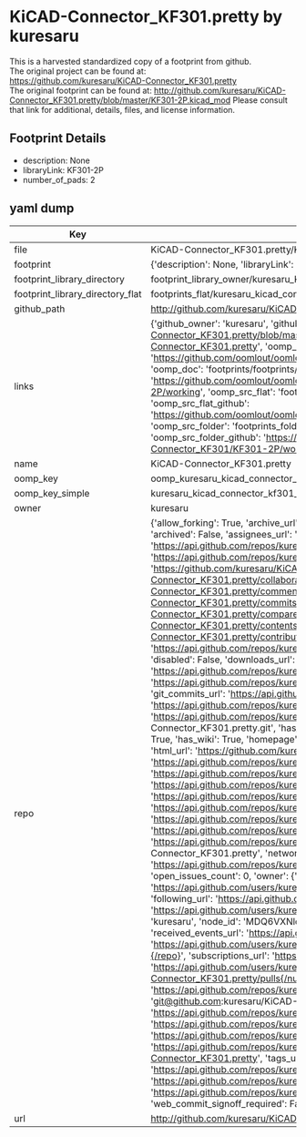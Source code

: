 # KiCAD-Connector_KF301.pretty by kuresaru  
This is a harvested standardized copy of a footprint from github.  
The original project can be found at:  
https://github.com/kuresaru/KiCAD-Connector_KF301.pretty  
The original footprint can be found at:
http://github.com/kuresaru/KiCAD-Connector_KF301.pretty/blob/master/KF301-2P.kicad_mod
Please consult that link for additional, details, files, and license information.  
## Footprint Details
* description: None  
* libraryLink: KF301-2P  
* number_of_pads: 2  
## yaml dump  
| Key | Value |  
| --- | --- |  
| file | KiCAD-Connector_KF301.pretty/KF301-2P.kicad_mod |  
| footprint | {'description': None, 'libraryLink': 'KF301-2P', 'number_of_pads': 2} |  
| footprint_library_directory | footprint_library_owner/kuresaru_KiCAD-Connector_KF301.pretty |  
| footprint_library_directory_flat | footprints_flat/kuresaru_kicad_connector_kf301_kf301_2p/working |  
| github_path | http://github.com/kuresaru/KiCAD-Connector_KF301.pretty/blob/master/KF301-2P.kicad_mod |  
| links | {'github_owner': 'kuresaru', 'github_repo_name': 'KiCAD-Connector_KF301.pretty', 'github_src': 'http://github.com/kuresaru/KiCAD-Connector_KF301.pretty/blob/master/KF301-2P.kicad_mod', 'github_src_repo': 'https://github.com/kuresaru/KiCAD-Connector_KF301.pretty', 'oomp_bot': 'footprints/kuresaru_kicad_connector_kf301_kf301_2p/working', 'oomp_bot_github': 'https://github.com/oomlout/oomlout_oomp_footprint_bot/tree/main/footprints/kuresaru_kicad_connector_kf301_kf301_2p/working', 'oomp_doc': 'footprints/footprints/kuresaru/KiCAD-Connector_KF301/KF301-2P/working/', 'oomp_doc_github': 'https://github.com/oomlout/oomlout_oomp_footprint_doc/tree/main/footprints/footprints/kuresaru/KiCAD-Connector_KF301/KF301-2P/working', 'oomp_src_flat': 'footprints_flat/footprints_flat/kuresaru_kicad_connector_kf301_kf301_2p/working', 'oomp_src_flat_github': 'https://github.com/oomlout/oomlout_oomp_footprint_src/tree/main/footprints_flat/kuresaru_kicad_connector_kf301_kf301_2p/working', 'oomp_src_folder': 'footprints_folder/footprints_folder/kuresaru/KiCAD-Connector_KF301/KF301-2P/working', 'oomp_src_folder_github': 'https://github.com/oomlout/oomlout_oomp_footprint_src/tree/main/footprints_folder/kuresaru/KiCAD-Connector_KF301/KF301-2P/working'} |  
| name | KiCAD-Connector_KF301.pretty |  
| oomp_key | oomp_kuresaru_kicad_connector_kf301_kf301_2p |  
| oomp_key_simple | kuresaru_kicad_connector_kf301_kf301_2p |  
| owner | kuresaru |  
| repo | {'allow_forking': True, 'archive_url': 'https://api.github.com/repos/kuresaru/KiCAD-Connector_KF301.pretty/{archive_format}{/ref}', 'archived': False, 'assignees_url': 'https://api.github.com/repos/kuresaru/KiCAD-Connector_KF301.pretty/assignees{/user}', 'blobs_url': 'https://api.github.com/repos/kuresaru/KiCAD-Connector_KF301.pretty/git/blobs{/sha}', 'branches_url': 'https://api.github.com/repos/kuresaru/KiCAD-Connector_KF301.pretty/branches{/branch}', 'clone_url': 'https://github.com/kuresaru/KiCAD-Connector_KF301.pretty.git', 'collaborators_url': 'https://api.github.com/repos/kuresaru/KiCAD-Connector_KF301.pretty/collaborators{/collaborator}', 'comments_url': 'https://api.github.com/repos/kuresaru/KiCAD-Connector_KF301.pretty/comments{/number}', 'commits_url': 'https://api.github.com/repos/kuresaru/KiCAD-Connector_KF301.pretty/commits{/sha}', 'compare_url': 'https://api.github.com/repos/kuresaru/KiCAD-Connector_KF301.pretty/compare/{base}...{head}', 'contents_url': 'https://api.github.com/repos/kuresaru/KiCAD-Connector_KF301.pretty/contents/{+path}', 'contributors_url': 'https://api.github.com/repos/kuresaru/KiCAD-Connector_KF301.pretty/contributors', 'created_at': '2021-06-13T07:00:25Z', 'default_branch': 'master', 'deployments_url': 'https://api.github.com/repos/kuresaru/KiCAD-Connector_KF301.pretty/deployments', 'description': 'KiCAD KF301 Connector PCB', 'disabled': False, 'downloads_url': 'https://api.github.com/repos/kuresaru/KiCAD-Connector_KF301.pretty/downloads', 'events_url': 'https://api.github.com/repos/kuresaru/KiCAD-Connector_KF301.pretty/events', 'fork': False, 'forks': 0, 'forks_count': 0, 'forks_url': 'https://api.github.com/repos/kuresaru/KiCAD-Connector_KF301.pretty/forks', 'full_name': 'kuresaru/KiCAD-Connector_KF301.pretty', 'git_commits_url': 'https://api.github.com/repos/kuresaru/KiCAD-Connector_KF301.pretty/git/commits{/sha}', 'git_refs_url': 'https://api.github.com/repos/kuresaru/KiCAD-Connector_KF301.pretty/git/refs{/sha}', 'git_tags_url': 'https://api.github.com/repos/kuresaru/KiCAD-Connector_KF301.pretty/git/tags{/sha}', 'git_url': 'git://github.com/kuresaru/KiCAD-Connector_KF301.pretty.git', 'has_discussions': False, 'has_downloads': True, 'has_issues': True, 'has_pages': False, 'has_projects': True, 'has_wiki': True, 'homepage': None, 'hooks_url': 'https://api.github.com/repos/kuresaru/KiCAD-Connector_KF301.pretty/hooks', 'html_url': 'https://github.com/kuresaru/KiCAD-Connector_KF301.pretty', 'id': 376465214, 'is_template': False, 'issue_comment_url': 'https://api.github.com/repos/kuresaru/KiCAD-Connector_KF301.pretty/issues/comments{/number}', 'issue_events_url': 'https://api.github.com/repos/kuresaru/KiCAD-Connector_KF301.pretty/issues/events{/number}', 'issues_url': 'https://api.github.com/repos/kuresaru/KiCAD-Connector_KF301.pretty/issues{/number}', 'keys_url': 'https://api.github.com/repos/kuresaru/KiCAD-Connector_KF301.pretty/keys{/key_id}', 'labels_url': 'https://api.github.com/repos/kuresaru/KiCAD-Connector_KF301.pretty/labels{/name}', 'language': None, 'languages_url': 'https://api.github.com/repos/kuresaru/KiCAD-Connector_KF301.pretty/languages', 'license': None, 'merges_url': 'https://api.github.com/repos/kuresaru/KiCAD-Connector_KF301.pretty/merges', 'milestones_url': 'https://api.github.com/repos/kuresaru/KiCAD-Connector_KF301.pretty/milestones{/number}', 'mirror_url': None, 'name': 'KiCAD-Connector_KF301.pretty', 'network_count': 0, 'node_id': 'MDEwOlJlcG9zaXRvcnkzNzY0NjUyMTQ=', 'notifications_url': 'https://api.github.com/repos/kuresaru/KiCAD-Connector_KF301.pretty/notifications{?since,all,participating}', 'open_issues': 0, 'open_issues_count': 0, 'owner': {'avatar_url': 'https://avatars.githubusercontent.com/u/31172177?v=4', 'events_url': 'https://api.github.com/users/kuresaru/events{/privacy}', 'followers_url': 'https://api.github.com/users/kuresaru/followers', 'following_url': 'https://api.github.com/users/kuresaru/following{/other_user}', 'gists_url': 'https://api.github.com/users/kuresaru/gists{/gist_id}', 'gravatar_id': '', 'html_url': 'https://github.com/kuresaru', 'id': 31172177, 'login': 'kuresaru', 'node_id': 'MDQ6VXNlcjMxMTcyMTc3', 'organizations_url': 'https://api.github.com/users/kuresaru/orgs', 'received_events_url': 'https://api.github.com/users/kuresaru/received_events', 'repos_url': 'https://api.github.com/users/kuresaru/repos', 'site_admin': False, 'starred_url': 'https://api.github.com/users/kuresaru/starred{/owner}{/repo}', 'subscriptions_url': 'https://api.github.com/users/kuresaru/subscriptions', 'type': 'User', 'url': 'https://api.github.com/users/kuresaru'}, 'private': False, 'pulls_url': 'https://api.github.com/repos/kuresaru/KiCAD-Connector_KF301.pretty/pulls{/number}', 'pushed_at': '2021-06-13T07:00:48Z', 'releases_url': 'https://api.github.com/repos/kuresaru/KiCAD-Connector_KF301.pretty/releases{/id}', 'size': 0, 'ssh_url': 'git@github.com:kuresaru/KiCAD-Connector_KF301.pretty.git', 'stargazers_count': 0, 'stargazers_url': 'https://api.github.com/repos/kuresaru/KiCAD-Connector_KF301.pretty/stargazers', 'statuses_url': 'https://api.github.com/repos/kuresaru/KiCAD-Connector_KF301.pretty/statuses/{sha}', 'subscribers_count': 2, 'subscribers_url': 'https://api.github.com/repos/kuresaru/KiCAD-Connector_KF301.pretty/subscribers', 'subscription_url': 'https://api.github.com/repos/kuresaru/KiCAD-Connector_KF301.pretty/subscription', 'svn_url': 'https://github.com/kuresaru/KiCAD-Connector_KF301.pretty', 'tags_url': 'https://api.github.com/repos/kuresaru/KiCAD-Connector_KF301.pretty/tags', 'teams_url': 'https://api.github.com/repos/kuresaru/KiCAD-Connector_KF301.pretty/teams', 'temp_clone_token': None, 'topics': [], 'trees_url': 'https://api.github.com/repos/kuresaru/KiCAD-Connector_KF301.pretty/git/trees{/sha}', 'updated_at': '2021-06-13T07:00:51Z', 'url': 'https://api.github.com/repos/kuresaru/KiCAD-Connector_KF301.pretty', 'visibility': 'public', 'watchers': 0, 'watchers_count': 0, 'web_commit_signoff_required': False} |  
| url | http://github.com/kuresaru/KiCAD-Connector_KF301.pretty |  

